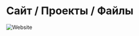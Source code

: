 # Сайт / Проекты / Файлы
![Website](https://img.shields.io/website?url=https%3A%2F%2Fkiv.pages.dev&style=for-the-badge&label=kiv.pages.dev)
